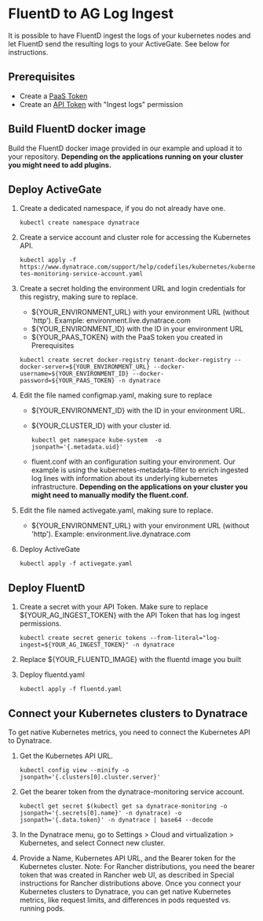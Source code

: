 
# FluentD to AG Log Ingest

It is possible to have FluentD ingest the logs of your kubernetes nodes and let FluentD send the resulting logs to your ActiveGate. See below for instructions.
## Prerequisites

- Create a [PaaS Token](https://www.dynatrace.com/support/help/get-started/access-tokens/)
- Create an [API Token](https://www.dynatrace.com/support/help/dynatrace-api/basics/dynatrace-api-authentication/) with "Ingest logs" permission

## Build FluentD docker image

Build the FluentD docker image provided in our example and upload it to your repository. **Depending on the applications running on your cluster you might need to add plugins.**

## Deploy ActiveGate

1. Create a dedicated namespace, if you do not already have one.

   ``kubectl create namespace dynatrace``

2. Create a service account and cluster role for accessing the Kubernetes API. 

   ``kubectl apply -f https://www.dynatrace.com/support/help/codefiles/kubernetes/kubernetes-monitoring-service-account.yaml``

3. Create a secret holding the environment URL and login credentials for this registry, making sure to replace.

   * ${YOUR_ENVIRONMENT_URL} with your environment URL (without 'http'). Example: environment.live.dynatrace.com
   * ${YOUR_ENVIRONMENT_ID} with the ID in your environment URL
   * ${YOUR_PAAS_TOKEN} with the PaaS token you created in Prerequisites

   ``kubectl create secret docker-registry tenant-docker-registry --docker-server=${YOUR_ENVIRONMENT_URL} --docker-username=${YOUR_ENVIRONMENT_ID} --docker-password=${YOUR_PAAS_TOKEN} -n dynatrace``

4. Edit the file named configmap.yaml, making sure to replace
   * ${YOUR_ENVIRONMENT_ID} with the ID in your environment URL.
   * ${YOUR_CLUSTER_ID} with your cluster id.
    
     ``kubectl get namespace kube-system  -o jsonpath='{.metadata.uid}'``
   
   * fluent.conf with an configuration suiting your environment. Our example is using the kubernetes-metadata-filter to enrich ingested log lines with information about its underlying kubernetes infrastructure. **Depending on the applications on your cluster you might need to manually modify the fluent.conf.**

5. Edit the file named activegate.yaml, making sure to replace.
   * ${YOUR_ENVIRONMENT_URL} with your environment URL (without 'http'). Example: environment.live.dynatrace.com

6. Deploy ActiveGate

   ``kubectl apply -f activegate.yaml``

## Deploy FluentD 

1. Create a secret with your API Token. Make sure to replace ${YOUR_AG_INGEST_TOKEN} with the API Token that has log ingest permissions.

   ``kubectl create secret generic tokens --from-literal="log-ingest=${YOUR_AG_INGEST_TOKEN}" -n dynatrace``

2. Replace ${YOUR_FLUENTD_IMAGE} with the fluentd image you built 

3. Deploy fluentd.yaml

   ``kubectl apply -f fluentd.yaml``

##  Connect your Kubernetes clusters to Dynatrace 
To get native Kubernetes metrics, you need to connect the Kubernetes API to Dynatrace.

1. Get the Kubernetes API URL.

   ``kubectl config view --minify -o jsonpath='{.clusters[0].cluster.server}'``

2. Get the bearer token from the dynatrace-monitoring service account.

   ``kubectl get secret $(kubectl get sa dynatrace-monitoring -o jsonpath='{.secrets[0].name}' -n dynatrace) -o jsonpath='{.data.token}' -n dynatrace | base64 --decode ``

3. In the Dynatrace menu, go to Settings > Cloud and virtualization > Kubernetes, and select Connect new cluster.

4. Provide a Name, Kubernetes API URL, and the Bearer token for the Kubernetes cluster.
Note: For Rancher distributions, you need the bearer token that was created in Rancher web UI, as described in Special instructions for Rancher distributions above. 
Once you connect your Kubernetes clusters to Dynatrace, you can get native Kubernetes metrics, like request limits, and differences in pods requested vs. running pods.